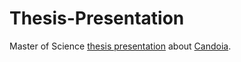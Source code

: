 # Thesis-Presentation
Master of Science [thesis presentation](presentation.pdf) about [Candoia](https://candoia.org).  
